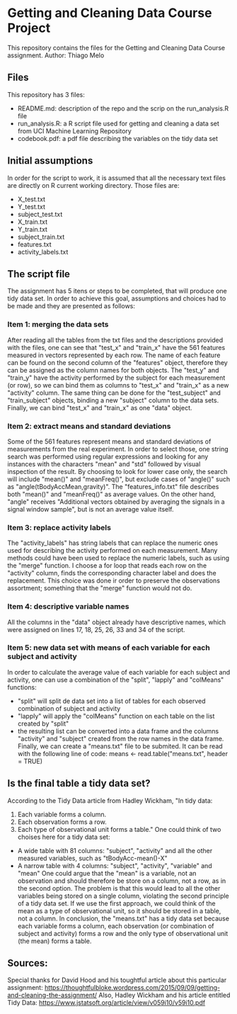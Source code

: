 # Getting and Cleaning Data Course Project
This repository contains the files for the Getting and Cleaning Data Course assignment.
Author: Thiago Melo

## Files
This repository has 3 files:
- README.md: description of the repo and the scrip on the run_analysis.R file
- run_analysis.R: a R script file used for getting and cleaning a data set from UCI Machine Learning Repository
- codebook.pdf: a pdf file describing the variables on the tidy data set

## Initial assumptions
In order for the script to work, it is assumed that all the necessary text files are directly on R current working directory. Those files are:
- X_test.txt
- Y_test.txt
- subject_test.txt
- X_train.txt
- Y_train.txt
- subject_train.txt
- features.txt
- activity_labels.txt

## The script file
The assignment has 5 itens or steps to be completed, that will produce one tidy data set. In order to achieve this goal, assumptions and choices had to be made and they are presented as follows:
### Item 1: merging the data sets
After reading all the tables from the txt files and the descriptions provided with the files, one can see that "test_x" and "train_x" have the 561 features measured in vectors represented by each row. The name of each feature can be found on the second column of the "features" object, therefore they can be assigned as the column names for both objects.
The "test_y" and "train_y" have the activity performed by the subject for each measurement (or row), so we can bind them as columns to "test_x" and "train_x" as a new "activity" column. The same thing can be done for the "test_subject" and "train_subject" objects, binding a new "subject" column to the data sets.
Finally, we can bind "test_x" and "train_x" as one "data" object.
### Item 2: extract means and standard deviations
Some of the 561 features represent means and standard deviations of measurements from the real experiment. In order to select those, one string search was performed using regular expressions and looking for any instances with the characters "mean" and "std" followed by visual inspection of the result. By choosing to look for lower case only, the search will include "mean()" and "meanFreq()", but exclude cases of "angle()" such as "angle(tBodyAccMean,gravity)". The "features_info.txt" file describes both "mean()" and "meanFreq()" as average values. On the other hand, "angle" receives "Additional vectors obtained by averaging the signals in a signal window sample", but is not an average value itself.
### Item 3: replace activity labels
The "activity_labels" has string labels that can replace the numeric ones used for describing the activity performed on each measurement. Many methods could have been used to replace the numeric labels, such as using the "merge" function. I choose a for loop that reads each row on the "activity" column, finds the corresponding character label and does the replacement. This choice was done ir order to preserve the observations assortment; something that the "merge" function would not do.
### Item 4: descriptive variable names
All the columns in the "data" object already have descriptive names, which were assigned on lines 17, 18, 25, 26, 33 and 34 of the script.
### Item 5: new data set with means of each variable for each subject and activity
In order to calculate the average value of each variable for each subject and activity, one can use a combination of the "split", "lapply" and "colMeans" functions:
- "split" will split de data set into a list of tables for each observed combination of subject and activity
- "lapply" will apply the "colMeans" function on each table on the list created by "split"
- the resulting list can be converted into a data frame and the columns "activity" and "subject" created from the row names in the data frame.
Finally, we can create a "means.txt" file to be submited. It can be read with the following line of code:
means <- read.table("means.txt", header = TRUE)

## Is the final table a tidy data set?
According to the Tidy Data article from Hadley Wickham, "In tidy data:
1. Each variable forms a column.
2. Each observation forms a row.
3. Each type of observational unit forms a table."
One could think of two choises here for a tidy data set:
- A wide table with 81 columns: "subject", "activity" and all the other measured variables, such as "tBodyAcc-mean()-X"
- A narrow table with 4 columns: "subject", "activity", "variable" and "mean"
One could argue that the "mean" is a variable, not an observation and should therefore be store on a column, not a row, as in the second option. The problem is that this would lead to all the other variables being stored on a single column, violating the second principle of a tidy data set. If we use the first approach, we could think of the mean as a type of observational unit, so it should be stored in a table, not a column.
In conclusion, the "means.txt" has a tidy data set because each variable forms a column, each observation (or combination of subject and activity) forms a row and the only type of observational unit (the mean) forms a table.

## Sources:
Special thanks for David Hood and his toughtful article about this particular assignment:
https://thoughtfulbloke.wordpress.com/2015/09/09/getting-and-cleaning-the-assignment/
Also, Hadley Wickham and his article entitled Tidy Data:
https://www.jstatsoft.org/article/view/v059i10/v59i10.pdf
